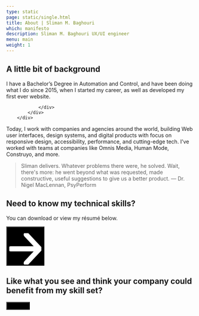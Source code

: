 ```yaml
---
type: static
page: static/single.html
title: About | Sliman M. Baghouri
which: manifesto
description: Sliman M. Baghouri UX/UI engineer   
menu: main
weight: 1
---
```


<section class="company-intro">
		<div class="container">
			<div class="company-intro-holder">
				<div class="headline-row">
					<h2 class="light reveal-text">A little bit of background</h2>
				</div>
				<div class="text-row reveal-text">
					<p>I have a Bachelor’s Degree in Automation and Control, and have been doing what I do since 2015, when I started my career, as well as developed my first ever website. </p>
			
				</div>
			</div>
		</div>
</section>

<section class="healthier rodbell logo-showcase about-showcase">
	<div class="showboard">			
		<p>Today, I work with companies and agencies around the world, building Web user interfaces, design systems, and digital products with focus on responsive design, accessibility, performance, and cutting-edge tech. I’ve worked with teams at companies like Omnis Media, Human Mode, Construyo, and more.</p>
		<blockquote>
			<p>Sliman delivers. Whatever problems there were, he solved. Wait, there's more: he went beyond what was requested, made constructive, useful suggestions to give us a better product. — Dr. Nigel MacLennan, PsyPerform</p>		
		</blockquote>
	</div>
</section>

<section class="resume">
	<div class="container">
		<div class="text-holder">
			<h2 class="light reveal-text">Need to know my technical skills?</h2>
			<p>You can download or view my résumé below.</p>
					<a target="_blank" href="https://docs.google.com/document/d/1f-eb9tz1mHUUaYgi1sr_UEzL7loBJyNvh2TK4DGmEe0/edit?usp=sharing"><button style="background:#000" class="btn-s">View Résumé <svg viewBox="0 0 59 58" xmlns="http://www.w3.org/2000/svg" fill-rule="evenodd" clip-rule="evenodd" stroke-linecap="round" stroke-linejoin="round" stroke-miterlimit="1.5"><g fill="none" stroke="#fff" stroke-width="9.38"><path d="M2.688 28.863h50.054M31.231 2.688l24.576 26.175-24.576 26.175"></path></g></svg></button></a>
		</div>		
	</div>	
</section>

<footer>
	<div class="container">
		<div class="footer-opt-in">
			<h2>Like what you see and think your company could benefit from my skill set? </h2>
			<a target="_blank" href="/contact/"><button style="background:#000" class="btn-s">Hire Me</button></a>
</footer>
